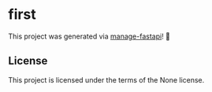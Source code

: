 # first

This project was generated via [manage-fastapi](https://ycd.github.io/manage-fastapi/)! :tada:

## License

This project is licensed under the terms of the None license.
